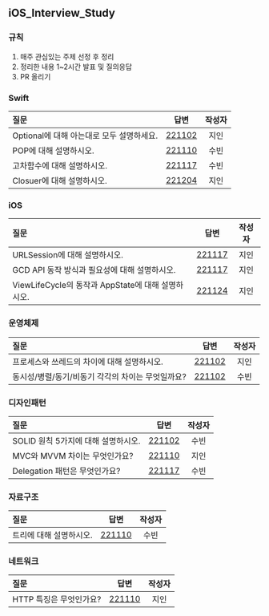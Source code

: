 ## iOS_Interview_Study

### 규칙
1. 매주 관심있는 주제 선정 후 정리
2. 정리한 내용 1~2시간 발표 및 질의응답
3. PR 올리기

### Swift
| 질문                                                                          |                          답변                          | 작성자 |
| :---------------------------------------------------------------------------- | :----------------------------------------------------: | :----: |
|Optional에 대해 아는대로 모두 설명하세요.|[221102](https://github.com/skyqnaqna/iOS_Interview_Study/blob/jiin/Swift/Optional.md)|지인|
|POP에 대해 설명하시오.|[221110](https://github.com/skyqnaqna/iOS_Interview_Study/blob/subin/Swift/POP.md)|수빈|
|고차함수에 대해 설명하시오.|[221117](https://github.com/skyqnaqna/iOS_Interview_Study/blob/subin/Swift/HigherOrderFunction.md)|수빈|
|Closuer에 대해 설명하시오.|[221204](https://github.com/skyqnaqna/iOS_Interview_Study/blob/jiin/Swift/Closuer.md)|지인|
### iOS
| 질문                                                                          |                          답변                          | 작성자 |
| :---------------------------------------------------------------------------- | :----------------------------------------------------: | :----: |
| URLSession에 대해 설명하시오. | [221117](https://github.com/skyqnaqna/iOS_Interview_Study/blob/jiin/iOS/URLSession.md) | 지인 |
| GCD API 동작 방식과 필요성에 대해 설명하시오. | [221117](https://github.com/skyqnaqna/iOS_Interview_Study/blob/jiin/iOS/GCD.md) | 지인 |
| ViewLifeCycle의 동작과 AppState에 대해 설명하시오. | [221124](https://github.com/skyqnaqna/iOS_Interview_Study/blob/jiin/iOS/ViewLifeCycle_AppState.md) | 지인 |
### 운영체제
| 질문                                                                          |                          답변                          | 작성자 |
| :---------------------------------------------------------------------------- | :----------------------------------------------------: | :----: |
|프로세스와 쓰레드의 차이에 대해 설명하시오.|[221102](https://github.com/skyqnaqna/iOS_Interview_Study/blob/jiin/%EC%9A%B4%EC%98%81%EC%B2%B4%EC%A0%9C/ProcessThread.md)|지인|
|동시성/병렬/동기/비동기 각각의 차이는 무엇일까요?|[221102](https://github.com/skyqnaqna/iOS_Interview_Study/blob/subin/%EC%9A%B4%EC%98%81%EC%B2%B4%EC%A0%9C/Concurrency_Parallelism_(A)Sync.md)|수빈|


### 디자인패턴
| 질문                                                                          |                          답변                          | 작성자 |
| :---------------------------------------------------------------------------- | :----------------------------------------------------: | :----: |
|SOLID 원칙 5가지에 대해 설명하시오.|[221102](https://github.com/skyqnaqna/iOS_Interview_Study/blob/main/DesignPattern/SOLID/SOLID.md)|수빈|
|MVC와 MVVM 차이는 무엇인가요?|[221110](https://github.com/skyqnaqna/iOS_Interview_Study/blob/subin/DesignPattern/MVC_MVVM.md)|지인|
|Delegation 패턴은 무엇인가요?|[221117](https://github.com/skyqnaqna/iOS_Interview_Study/blob/subin/DesignPattern/Delegation.md)|수빈|

### 자료구조

| 질문                                                                          |                          답변                          | 작성자 |
| :---------------------------------------------------------------------------- | :----------------------------------------------------: | :----: |
|트리에 대해 설명하시오.|[221110](https://github.com/skyqnaqna/iOS_Interview_Study/blob/subin/%EC%9E%90%EB%A3%8C%EA%B5%AC%EC%A1%B0/Tree.md)|수빈|

### 네트워크
| 질문                                                                          |                          답변                          | 작성자 |
| :---------------------------------------------------------------------------- | :----------------------------------------------------: | :----: |
| HTTP 특징은 무엇인가요? | [221110](https://github.com/skyqnaqna/iOS_Interview_Study/blob/main/Network/HTTP.md)|지인|

